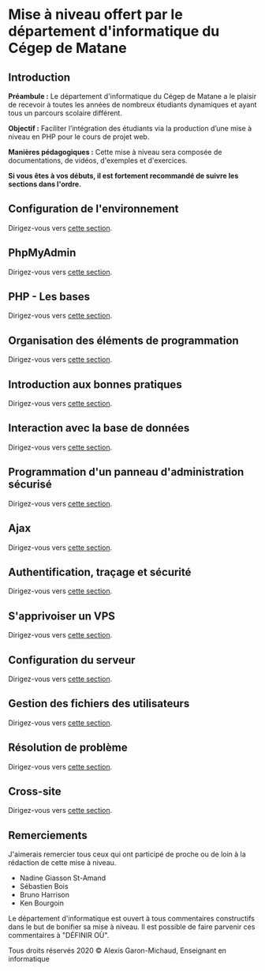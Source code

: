 # Mise à niveau offert par le département d'informatique du Cégep de Matane

## Introduction

__Préambule :__ Le département d'informatique du Cégep de Matane a le plaisir de recevoir à toutes les années de nombreux étudiants dynamiques et ayant tous un parcours scolaire différent.

__Objectif :__ Faciliter l’intégration des étudiants via la production d’une mise à niveau en PHP pour le cours de projet web.

__Manières pédagogiques :__ Cette mise à niveau sera composée de documentations, de vidéos, d'exemples et d'exercices.

__Si vous êtes à vos débuts, il est fortement recommandé de suivre les sections dans l'ordre.__

## Configuration de l'environnement

Dirigez-vous vers [cette section](/configuration-environnement/README.md).

## PhpMyAdmin

Dirigez-vous vers [cette section](/phpMyAdmin/README.md).

## PHP - Les bases

Dirigez-vous vers [cette section](/phpMyAdmin/README.md).

## Organisation des éléments de programmation

Dirigez-vous vers [cette section](/organisation-elements-programmation/README.md).

## Introduction aux bonnes pratiques

Dirigez-vous vers [cette section](/bonnes-pratiques/README.md).

## Interaction avec la base de données

Dirigez-vous vers [cette section](/interaction-base-de-donnees/README.md).

## Programmation d'un panneau d'administration sécurisé

Dirigez-vous vers [cette section](/programmation-panneau-administration-securise/README.md).

## Ajax

Dirigez-vous vers [cette section](/ajax/README.md).

## Authentification, traçage et sécurité

Dirigez-vous vers [cette section](/authentification-tracage-securite/README.md).

## S'apprivoiser un VPS

Dirigez-vous vers [cette section](/apprivoiser-vps/README.md).

## Configuration du serveur

Dirigez-vous vers [cette section](/configuration-serveur/README.md).

## Gestion des fichiers des utilisateurs

Dirigez-vous vers [cette section](/gestion-fichiers-utilisateurs/README.md).

## Résolution de problème

Dirigez-vous vers [cette section](/resolution-probleme/README.md).

## Cross-site

Dirigez-vous vers [cette section](/cross-site/README.md).

## Remerciements

J'aimerais remercier tous ceux qui ont participé de proche ou de loin à la rédaction de cette mise à niveau.

- Nadine Giasson St-Amand
- Sébastien Bois
- Bruno Harrison
- Ken Bourgoin

Le département d'informatique est ouvert à tous commentaires constructifs dans le but de bonifier sa mise à niveau.  Il est possible de faire parvenir ces commentaires à "DÉFINIR OÙ".

Tous droits réservés 2020 © Alexis Garon-Michaud, Enseignant en informatique
